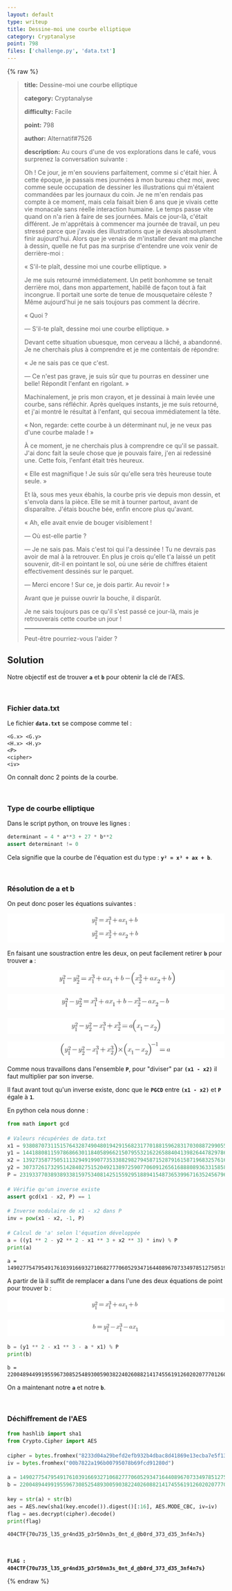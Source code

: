 ```yaml
---
layout: default
type: writeup
title: Dessine-moi une courbe elliptique
category: Cryptanalyse
point: 798
files: ['challenge.py', 'data.txt']
---
```


{% raw %}
> **title:** Dessine-moi une courbe elliptique
>
> **category:** Cryptanalyse
>
> **difficulty:** Facile
>
> **point:** 798
>
> **author:** Alternatif#7526
>
> **description:**
> Au cours d'une de vos explorations dans le café, vous surprenez la conversation suivante :
> 
> Oh ! Ce jour, je m'en souviens parfaitement, comme si c'était hier. À cette époque, je passais mes journées à mon bureau chez moi, avec comme seule occupation de dessiner les illustrations qui m'étaient commandées par les journaux du coin. Je ne m'en rendais pas compte à ce moment, mais cela faisait bien 6 ans que je vivais cette vie monacale sans réelle interaction humaine. Le temps passe vite quand on n'a rien à faire de ses journées. Mais ce jour-là, c'était différent. Je m'apprêtais à commencer ma journée de travail, un peu stressé parce que j'avais des illustrations que je devais absolument finir aujourd'hui. Alors que je venais de m'installer devant ma planche à dessin, quelle ne fut pas ma surprise d'entendre une voix venir de derrière-moi :  
> 
> « S'il-te plaît, dessine moi une courbe elliptique. » 
> 
> Je me suis retourné immédiatement. Un petit bonhomme se tenait derrière moi, dans mon appartement, habillé de façon tout à fait incongrue. Il portait une sorte de tenue de mousquetaire céleste ? Même aujourd'hui je ne sais toujours pas comment la décrire.  
> 
> « Quoi ?  
> 
> — S'il-te plaît, dessine moi une courbe elliptique. »
> 
> Devant cette situation ubuesque, mon cerveau a lâché, a abandonné. Je ne cherchais plus à comprendre et je me contentais de répondre:  
> 
> « Je ne sais pas ce que c'est.  
> 
> — Ce n'est pas grave, je suis sûr que tu pourras en dessiner une belle! Répondit l'enfant en rigolant. »
> 
> Machinalement, je pris mon crayon, et je dessinai à main levée une courbe, sans réfléchir. Après quelques instants, je me suis retourné, et j'ai montré le résultat à l'enfant, qui secoua immédiatement la tête.  
> 
> « Non, regarde: cette courbe à un déterminant nul, je ne veux pas d'une courbe malade ! »
> 
> À ce moment, je ne cherchais plus à comprendre ce qu'il se passait. J'ai donc fait la seule chose que je pouvais faire, j'en ai redessiné une. Cette fois, l'enfant était très heureux.  
> 
> « Elle est magnifique ! Je suis sûr qu'elle sera très heureuse toute seule. »
> 
> Et là, sous mes yeux ébahis, la courbe pris vie depuis mon dessin, et s'envola dans la pièce. Elle se mit à tourner partout, avant de disparaître. J'étais bouche bée, enfin encore plus qu'avant.  
> 
> « Ah, elle avait envie de bouger visiblement !  
> 
> — Où est-elle partie ?  
> 
> — Je ne sais pas. Mais c'est toi qui l'a dessinée ! Tu ne devrais pas avoir de mal à la retrouver. En plus je crois qu'elle t'a laissé un petit souvenir, dit-il en pointant le sol, où une série de chiffres étaient effectivement dessinés sur le parquet.  
> 
> — Merci encore ! Sur ce, je dois partir. Au revoir ! »
> 
> Avant que je puisse ouvrir la bouche, il disparût.  
> 
> Je ne sais toujours pas ce qu'il s'est passé ce jour-là, mais je retrouverais cette courbe un jour !
> 
> ***
> 
> Peut-être pourriez-vous l'aider ?

## Solution

Notre objectif est de trouver **`a`** et **`b`** pour obtenir la clé de l'AES.

<br>

### Fichier data.txt

Le fichier **`data.txt`** se compose comme tel :
```
<G.x> <G.y>
<H.x> <H.y>
<P>
<cipher>
<iv>
```
On connaît donc 2 points de la courbe.

<br>

### Type de courbe elliptique

Dans le script python, on trouve les lignes :

```python
determinant = 4 * a**3 + 27 * b**2
assert determinant != 0
```

Cela signifie que la courbe de l'équation est du type : **`y² = x³ + ax + b`**.

<br>

### Résolution de a et b

On peut donc poser les équations suivantes :

![Equations des deux points](./images/equations.png)

En faisant une soustraction entre les deux, on peut facilement retirer **`b`** pour trouver **`a`** :

![Equation pour trouver a](./images/equation_1.png)

![Equation pour trouver a](./images/equation_2.png)

![Equation pour trouver a](./images/equation_3.png)

![Equation pour trouver a](./images/equation_4.png)

Comme nous travaillons dans l'ensemble **`P`**, pour "diviser" par **`(x1 - x2)`** il faut multiplier par son inverse.

Il faut avant tout qu'un inverse existe, donc que le **`PGCD`** entre **`(x1 - x2)`** et **`P`** égale à **`1`**.

En python cela nous donne :

```python
from math import gcd

# Valeurs récupérées de data.txt
x1 = 93808707311515764328749048019429156823177018815962831703088729905542530725
y1 = 144188081159786866301184058966215079553216226588404139826447829786378964579
x2 = 139273587750511132949199077353388298279458715287916158719683257616077625421
y2 = 30737261732951428402751520492138972590770609126561688808936331585804316784
P = 231933770389389338159753408142515592951889415487365399671635245679612352781

# Vérifie qu'un inverse existe
assert gcd(x1 - x2, P) == 1

# Inverse modulaire de x1 - x2 dans P
inv = pow(x1 - x2, -1, P)

# Calcul de 'a' selon l'équation développée
a = ((y1 ** 2 - y2 ** 2 - x1 ** 3 + x2 ** 3) * inv) % P
print(a)
```

```
a = 14902775479549176103916693271068277706052934716440896707334978512750519253
```

A partir de là il suffit de remplacer **`a`** dans l'une des deux équations de point pour trouver b :

![Equation pour trouver b](./images/equation_b_1.png)

![Equation pour trouver b](./images/equation_b_2.png)

```python
b = (y1 ** 2 - x1 ** 3 - a * x1) % P
print(b)
``` 

```
b = 220048944991955967308525489300590382240260882141745561912602020777012600739
```

On a maintenant notre **`a`** et notre **`b`**.

<br>

### Déchiffrement de l'AES

```python
from hashlib import sha1
from Crypto.Cipher import AES

cipher = bytes.fromhex("8233d04a29befd2efb932b4dbac8d41869e13ecba7e5f13d48128ddd74ea0c7085b4ff402326870313e2f1dfbc9de3f96225ffbe58a87e687665b7d45a41ac22")
iv = bytes.fromhex("00b7822a196b00795078b69fcd91280d")

a = 14902775479549176103916693271068277706052934716440896707334978512750519253
b = 220048944991955967308525489300590382240260882141745561912602020777012600739

key = str(a) + str(b)
aes = AES.new(sha1(key.encode()).digest()[:16], AES.MODE_CBC, iv=iv)
flag = aes.decrypt(cipher).decode()
print(flag)
```

```
404CTF{70u735_l35_gr4nd35_p3r50nn3s_0nt_d_@b0rd_373_d35_3nf4n7s}
```

<br>

**`FLAG : 404CTF{70u735_l35_gr4nd35_p3r50nn3s_0nt_d_@b0rd_373_d35_3nf4n7s}`**

{% endraw %}